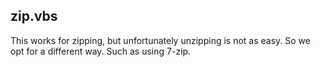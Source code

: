 ## zip.vbs

This works for zipping, but unfortunately unzipping is not as easy.  So we opt for a different way.  Such as using 7-zip.
